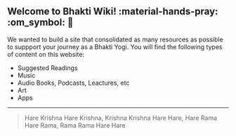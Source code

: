 ## Welcome to Bhakti Wiki! :material-hands-pray: :om_symbol: :prayer_beads:
We wanted to build a site that consolidated as many resources as possible to suppport your journey as a Bhakti Yogi. You will find the following types of content on this website:

* Suggested Readings
* Music
* Audio Books, Podcasts, Leactures, etc
* Art
* Apps

---

> Hare Krishna Hare Krishna, Krishna Krishna Hare Hare, Hare Rama Hare Rama, Rama Rama Hare Hare